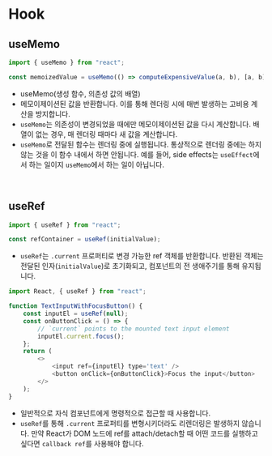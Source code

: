 # Hook

## useMemo

```javascript
import { useMemo } from "react";

const memoizedValue = useMemo(() => computeExpensiveValue(a, b), [a, b]);
```

-   useMemo(생성 함수, 의존성 값의 배열)
-   메모이제이션된 값을 반환합니다. 이를 통해 렌더링 시에 매번 발생하는 고비용 계산을 방지합니다.
-   `useMemo`는 의존성이 변경되었을 때에만 메모이제이션된 값을 다시 계산합니다. 배열이 없는 경우, 매 렌더링 때마다 새 값을 계산합니다.
-   `useMemo`로 전달된 함수는 렌더링 중에 실행됩니다. 통상적으로 렌더링 중에는 하지 않는 것을 이 함수 내에서 하면 안됩니다. 예를 들어, side effects는 `useEffect`에서 하는 일이지 `useMemo`에서 하는 일이 아닙니다.

<br>

## useRef

```javascript
import { useRef } from "react";

const refContainer = useRef(initialValue);
```

-   `useRef`는 `.current` 프로퍼티로 변경 가능한 ref 객체를 반환합니다. 반환된 객체는 전달된 인자(`initialValue`)로 초기화되고, 컴포넌트의 전 생애주기를 통해 유지됩니다.

```javascript
import React, { useRef } from "react";

function TextInputWithFocusButton() {
    const inputEl = useRef(null);
    const onButtonClick = () => {
        // `current` points to the mounted text input element
        inputEl.current.focus();
    };
    return (
        <>
            <input ref={inputEl} type='text' />
            <button onClick={onButtonClick}>Focus the input</button>
        </>
    );
}
```

-   일반적으로 자식 컴포넌트에게 명령적으로 접근할 때 사용합니다.
-   `useRef`를 통해 `.current` 프로퍼티를 변형시키더라도 리렌더링은 발생하지 않습니다. 만약 React가 DOM 노드에 ref를 attach/detach할 때 어떤 코드를 실행하고 싶다면 `callback ref`를 사용해야 합니다.
